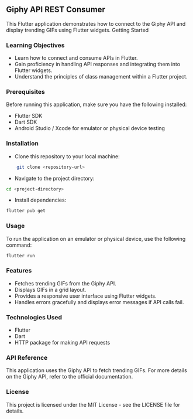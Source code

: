 ## Giphy API REST Consumer

This Flutter application demonstrates how to connect to the Giphy API and display trending GIFs using Flutter widgets.
Getting Started

### Learning Objectives
- Learn how to connect and consume APIs in Flutter.
- Gain proficiency in handling API responses and integrating them into Flutter widgets.
- Understand the principles of class management within a Flutter project.

### Prerequisites

Before running this application, make sure you have the following installed:
- Flutter SDK
- Dart SDK
- Android Studio / Xcode for emulator or physical device testing

### Installation
- Clone this repository to your local machine:
```bash
    git clone <repository-url>
```
- Navigate to the project directory:

```bash
cd <project-directory>
```
- Install dependencies:
```bash
flutter pub get
```
### Usage

To run the application on an emulator or physical device, use the following command:

```bash
flutter run
```
### Features

- Fetches trending GIFs from the Giphy API.
- Displays GIFs in a grid layout.
- Provides a responsive user interface using Flutter widgets.
- Handles errors gracefully and displays error messages if API calls fail.

### Technologies Used
- Flutter
- Dart
- HTTP package for making API requests

### API Reference

This application uses the Giphy API to fetch trending GIFs. For more details on the Giphy API, refer to the official documentation.

### License

This project is licensed under the MIT License - see the LICENSE file for details.
